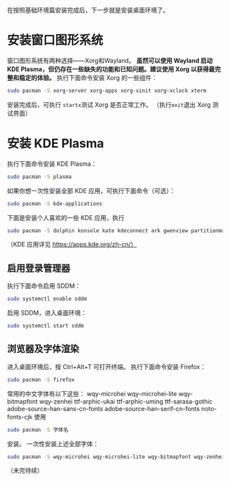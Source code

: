 在按照基础环境篇安装完成后，下一步就是安装桌面环境了。
# 安装窗口图形系统
窗口图形系统有两种选择——Xorg和Wayland。
**虽然可以使用 Wayland 启动 KDE Plasma，但仍存在一些缺失的功能和已知问题。建议使用 Xorg 以获得最完整和稳定的体验。**
执行下面命令安装 Xorg 的一些组件：
```bash
sudo pacman -S xorg-server xorg-apps xorg-xinit xorg-xclock xterm
```
安装完成后，可执行 ```startx```测试 Xorg 是否正常工作。
（执行```exit```退出 Xorg 测试界面）

# 安装 KDE Plasma
执行下面命令安装 KDE Plasma：
```bash
sudo pacman -S plasma
```
如果你想一次性安装全部 KDE 应用，可执行下面命令（可选）：
```bash
sudo pacman -S kde-applications
```
下面是安装个人喜欢的一些 KDE 应用，执行
```bash
sudo pacman -S dolphin konsole kate kdeconnect ark gwenview partitionmanager filelight kcalc kdenlive krita kdiskmark
```
（KDE 应用详见 https://apps.kde.org/zh-cn/）

## 启用登录管理器
执行下面命令启用 SDDM：
```bash
sudo systemctl enable sddm
```
启用 SDDM，进入桌面环境：
```bash
sudo systemctl start sddm
```

## 浏览器及字体渲染
进入桌面环境后，按 Ctrl+Alt+T 可打开终端。
执行下面命令安装 Firefox：
```bash
sudo pacman -S firefox
```
常用的中文字体有以下这些：
wqy-microhei
wqy-microhei-lite
wqy-bitmapfont
wqy-zenhei
ttf-arphic-ukai
ttf-arphic-uming
ttf-sarasa-gothic
adobe-source-han-sans-cn-fonts
adobe-source-han-serif-cn-fonts
noto-fonts-cjk
使用
```bash
sudo pacman -S 字体名
```
安装。
一次性安装上述全部字体：
```bash
sudo pacman -S wqy-microhei wqy-microhei-lite wqy-bitmapfont wqy-zenhei ttf-arphic-ukai ttf-arphic-uming ttf-sarasa-gothic adobe-source-han-sans-cn-fonts adobe-source-han-serif-cn-fonts noto-fonts-cjk
```
（未完待续）
